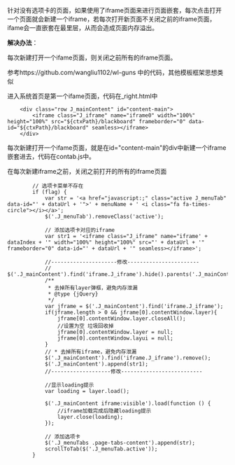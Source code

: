 针对没有选项卡的页面，如果使用了iframe页面来进行页面嵌套，每次点击打开一个页面就会新建一个iframe，若每次打开新页面不关闭之前的iframe页面，ifame会一直嵌套在最里层，从而会造成页面内存溢出。

**解决办法**：

  每次新建打开一个ifame页面，则关闭之前所有的iframe页面。

参考https://github.com/wangliu1102/wl-guns  中的代码，其他模板框架思想类似

进入系统首页是第一个ifame页面，代码在_right.html中

 

```
    <div class="row J_mainContent" id="content-main">
        <iframe class="J_iframe" name="iframe0" width="100%" height="100%" src="${ctxPath}/blackboard" frameborder="0" data-id="${ctxPath}/blackboard" seamless></iframe>
    </div>
```

每次新建打开一个ifame页面，就是在id="content-main"的div中新建一个iframe嵌套进去，代码在contab.js中。

在每次新建iframe之前，关闭之前打开的所有的iframe页面

 

```
        // 选项卡菜单不存在
        if (flag) {
            var str = '<a href="javascript:;" class="active J_menuTab" data-id="' + dataUrl + '">' + menuName + ' <i class="fa fa-times-circle"></i></a>';
            $('.J_menuTab').removeClass('active');

            // 添加选项卡对应的iframe
            var str1 = '<iframe class="J_iframe" name="iframe' + dataIndex + '" width="100%" height="100%" src="' + dataUrl + '" frameborder="0" data-id="' + dataUrl + '" seamless></iframe>';
            
            //---------------------修改-----------------------
            // $('.J_mainContent').find('iframe.J_iframe').hide().parents('.J_mainContent').append(str1);
            /**
             * 去掉所有layer弹框，避免内存泄漏
             * @type {jQuery}
             */
            var jframe = $('.J_mainContent').find('iframe.J_iframe');
            if(jframe.length > 0 && jframe[0].contentWindow.layer){
                jframe[0].contentWindow.layer.closeAll();
                //设置为空 垃圾回收掉
                jframe[0].contentWindow.layer = null;
                jframe[0].contentWindow.layui = null;
            }
            // * 去掉所有iframe，避免内存泄漏
            $('.J_mainContent').find('iframe.J_iframe').remove();
            $('.J_mainContent').append(str1);
            //-------------------修改--------------------------
            
            //显示loading提示
            var loading = layer.load();

            $('.J_mainContent iframe:visible').load(function () {
                //iframe加载完成后隐藏loading提示
                layer.close(loading);
            });
            
            // 添加选项卡
            $('.J_menuTabs .page-tabs-content').append(str);
            scrollToTab($('.J_menuTab.active'));
        }
```